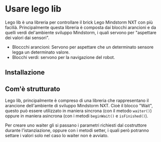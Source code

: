 # Usare lego lib
Lego lib &egrave; una libreria per controllare il brick Lego Mindstorm NXT con pi&ugrave;
facili&agrave;. Principalmente questa libreria &egrave; composta dai blocchi arancioni e da quelli verdi del'ambiente sviluppo Mindstorm, i quali servono per "aspettare dei valori dai sensori".

- Bloccchi arancioni: Servono per aspettare che un determinato sensore legga un determinato valore.
- Blocchi verdi: servono per la navigazione del robot.

## Installazione

## Com&apos;&egrave; strutturato

Lego lib, principalmente è compreso di una libreria che rappresentano il arancione dell'ambiente di
sviluppo Mindstorm NXT. Cio&egrave; il blocco "Wait", questo pu&ograve; essere utilizzato in maniera
sincrona (con il metodo `waiter()`) oppure in maniera asincrona (con i metodi `beginWait()` e
`isFinished()`).

Per creare uno waiter gli si passano i parametri richiesti dal costruttore durante l'istanziazione,
oppure con i metodi setter, i quali per&ograve; potranno settare i valori solo nel caso lo waiter
non è avviato.
